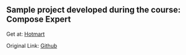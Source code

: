 ## Sample project developed during the course: Compose Expert

Get at: [Hotmart](https://pay.hotmart.com/V68269978T?off=bixerh24&checkoutMode=10&bid=1704374012320)

Original Link:
[Github](https://github.com/antoniolg/compose-expert-premium/tree/main/MarvelCompose)
